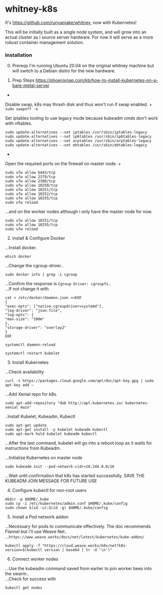 # whitney-k8s
It's https://github.com/runyanjake/whitney, now with Kubernetes!

This will be initially built as a single node system, and will grow into an actual cluster as I source server hardware. For now it will serve as a more robust container management solution.

### Installation

0. Prereqs
I'm running Ubuntu 20.04 on the original whitney machine but will switch to a Debian distro for the new hardware.

1. Prep Steps 
https://phoenixnap.com/kb/how-to-install-kubernetes-on-a-bare-metal-server
+
Disable swap, k8s may thrash disk and thus won't run if swap enabled.
+
`sudo swapoff -a`

Set iptables tooling to use legacy mode because kubeadm cmds don't work with nftables.
```
sudo update-alternatives --set iptables /usr/sbin/iptables-legacy
sudo update-alternatives --set ip6tables /usr/sbin/ip6tables-legacy
sudo update-alternatives --set arptables /usr/sbin/arptables-legacy
sudo update-alternatives --set ebtables /usr/sbin/ebtables-legacy
```
+
Open the required ports on the firewall on master node.
+
```
sudo ufw allow 6443/tcp
sudo ufw allow 2379/tcp
sudo ufw allow 2380/tcp
sudo ufw allow 10250/tcp
sudo ufw allow 10251/tcp
sudo ufw allow 10252/tcp
sudo ufw allow 10255/tcp
sudo ufw reload
```

...and on the worker nodes although i only have the master node for now.
```
sudo ufw allow 10251/tcp
sudo ufw allow 10255/tcp
sudo ufw reload
```

2. Install & Configure Docker

...Install docker.
```
which docker
```

...Change the cgroup-driver..  
```
sudo docker info | grep -i cgroup
```
...Confirm the response is `Cgroup Driver: cgroupfs`..  
...If not change it with
```
cat > /etc/docker/daemon.json <<EOF
{
"exec-opts": ["native.cgroupdriver=systemd"],
"log-driver": "json-file",
"log-opts": {
"max-size": "100m"
},
"storage-driver": "overlay2"
}
EOF
```
```
systemctl daemon-reload
```
```
systemctl restart kubelet
```

3. Install Kubernetes

...Check availability
```
curl -s https://packages.cloud.google.com/apt/doc/apt-key.gpg | sudo apt-key add –
```

...Add Xenial repo for k8s.
```
sudo apt-add-repository "deb http://apt.kubernetes.io/ kubernetes-xenial main"
```

..Install Kubelet, Kubeadm, Kubectl
```
sudo apt-get update
sudo apt-get install -y kubelet kubeadm kubectl
sudo apt-mark hold kubelet kubeadm kubectl
```
...After the last command, kubelet will go into a reboot loop as it waits for instructions from Kubeadm.

...Initialize Kubernetes on master node
```
sudo kubeadm init --pod-network-cidr=10.244.0.0/16
```

...Wait until confirmation that k8s has started successfully. SAVE THE KUBEADM JOIN MESSAGE FOR FUTURE USE

4. Configure kubectl for non-root users
```
mkdir -p $HOME/.kube
sudo cp -i /etc/kubernetes/admin.conf $HOME/.kube/config
sudo chown $(id -u):$(id -g) $HOME/.kube/config
```

5. Install a Pod network addon

...Necessary for pods to communicate effectively. The doc recommends Flannel but i'll use Weave Net..  
...`https://www.weave.works/docs/net/latest/kubernetes/kube-addon/`
```
kubectl apply -f "https://cloud.weave.works/k8s/net?k8s-version=$(kubectl version | base64 | tr -d '\n')"
```

6. Connect worker nodes

...Use the kubeadm command saved from earlier to join worker bees into the swarm..  
...Check for success with
```
kubectl get nodes
```
